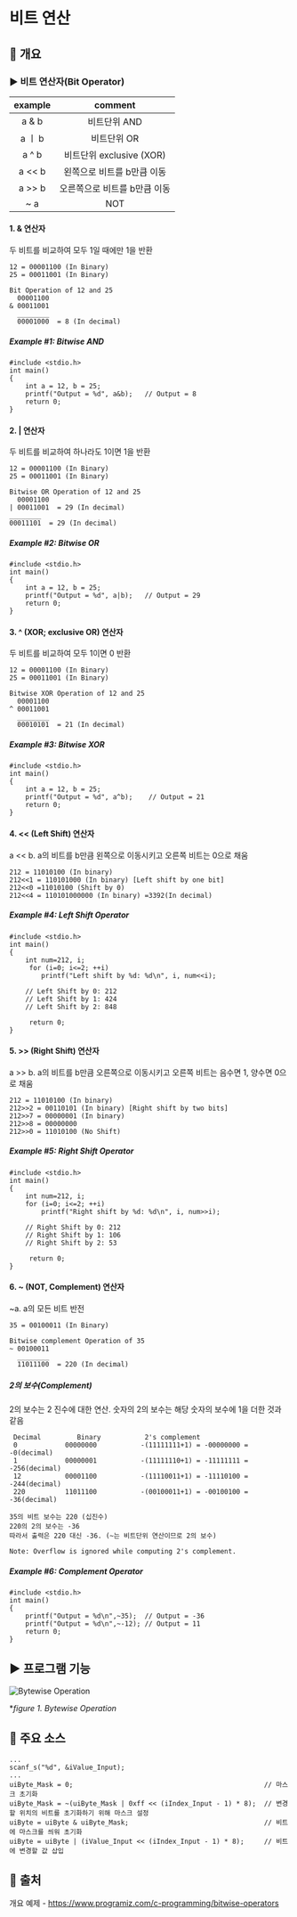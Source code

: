 # 비트 연산
## 📢 개요
### ▶ 비트 연산자(Bit Operator)
  
  | example | comment |
  |:--------:|:--------:|
  | a & b | 비트단위 AND |
  | a ㅣ b | 비트단위 OR |
  | a ^ b | 비트단위 exclusive (XOR) |
  | a << b | 왼쪽으로 비트를 b만큼 이동 |
  | a >> b | 오른쪽으로 비트를 b만큼 이동 |
  | ~ a | NOT |
  
  #### 1. & 연산자 
  
   두 비트를 비교하여 모두 1일 때에만 1을 반환
  
    12 = 00001100 (In Binary)
    25 = 00011001 (In Binary)

    Bit Operation of 12 and 25
      00001100
    & 00011001
      ________
      00001000  = 8 (In decimal)
      
  ##### Example #1: Bitwise AND
    #include <stdio.h>
    int main()
    {
        int a = 12, b = 25;
        printf("Output = %d", a&b);   // Output = 8
        return 0;
    }

  #### 2. | 연산자 
  
   두 비트를 비교하여 하나라도 1이면 1을 반환
  
    12 = 00001100 (In Binary)
    25 = 00011001 (In Binary)

    Bitwise OR Operation of 12 and 25
      00001100
    | 00011001  = 29 (In decimal)
    ________
    00011101  = 29 (In decimal)
      
  ##### Example #2: Bitwise OR
    #include <stdio.h>
    int main()
    {
        int a = 12, b = 25;
        printf("Output = %d", a|b);   // Output = 29
        return 0;
    }
    
   #### 3. ^ (XOR; exclusive OR) 연산자 
  
   두 비트를 비교하여 모두 1이면 0 반환
  
    12 = 00001100 (In Binary)
    25 = 00011001 (In Binary)

    Bitwise XOR Operation of 12 and 25
      00001100
    ^ 00011001
      ________
      00010101  = 21 (In decimal)
      
  ##### Example #3: Bitwise XOR
    #include <stdio.h>
    int main()
    {
        int a = 12, b = 25;
        printf("Output = %d", a^b);    // Output = 21
        return 0;
    }
    
   #### 4. << (Left Shift) 연산자 
  
   a << b. a의 비트를 b만큼 왼쪽으로 이동시키고 오른쪽 비트는 0으로 채움
  
    212 = 11010100 (In binary)
    212<<1 = 110101000 (In binary) [Left shift by one bit]
    212<<0 =11010100 (Shift by 0)
    212<<4 = 110101000000 (In binary) =3392(In decimal)
      
  ##### Example #4: Left Shift Operator
    #include <stdio.h>
    int main()
    {
        int num=212, i;
         for (i=0; i<=2; ++i) 
            printf("Left shift by %d: %d\n", i, num<<i);   
            
        // Left Shift by 0: 212
        // Left Shift by 1: 424
        // Left Shift by 2: 848

         return 0;
    }
    
   #### 5. >> (Right Shift) 연산자 
  
   a >> b. a의 비트를 b만큼 오른쪽으로 이동시키고 오른쪽 비트는 음수면 1, 양수면 0으로 채움
  
    212 = 11010100 (In binary)
    212>>2 = 00110101 (In binary) [Right shift by two bits]
    212>>7 = 00000001 (In binary)
    212>>8 = 00000000 
    212>>0 = 11010100 (No Shift)
      
  ##### Example #5: Right Shift Operator
    #include <stdio.h>
    int main()
    {
        int num=212, i;
        for (i=0; i<=2; ++i)
            printf("Right shift by %d: %d\n", i, num>>i);
            
        // Right Shift by 0: 212
        // Right Shift by 1: 106
        // Right Shift by 2: 53
        
         return 0;
    }
    
   #### 6. ~ (NOT, Complement) 연산자 
  
   ~a. a의 모든 비트 반전
  
    35 = 00100011 (In Binary)

    Bitwise complement Operation of 35
    ~ 00100011 
      ________
      11011100  = 220 (In decimal)
     
   ##### 2의 보수(Complement)
  
   2의 보수는 2 진수에 대한 연산. 숫자의 2의 보수는 해당 숫자의 보수에 1을 더한 것과 같음
  
     Decimal         Binary           2's complement 
     0            00000000           -(11111111+1) = -00000000 = -0(decimal)
     1            00000001           -(11111110+1) = -11111111 = -256(decimal)
     12           00001100           -(11110011+1) = -11110100 = -244(decimal)
     220          11011100           -(00100011+1) = -00100100 = -36(decimal)
    
    35의 비트 보수는 220 (십진수)
    220의 2의 보수는 -36
    따라서 출력은 220 대신 -36. (~는 비트단위 연산이므로 2의 보수)
    
    Note: Overflow is ignored while computing 2's complement.
      
  ##### Example #6: Complement Operator
    #include <stdio.h>
    int main()
    {
        printf("Output = %d\n",~35);  // Output = -36
        printf("Output = %d\n",~-12); // Output = 11
        return 0;
    }
      

## ▶️ 프로그램 기능

  ![Bytewise Operation](https://github.com/kbm0996/Bitwise-Operations/blob/master/Bytewise%20Operation.jpg?raw=true)

 **figure 1. Bytewise Operation*
 

## 📌 주요 소스

    ...
    scanf_s("%d", &iValue_Input);
    ...
    uiByte_Mask = 0;                                                // 마스크 초기화
    uiByte_Mask = ~(uiByte_Mask | 0xff << (iIndex_Input - 1) * 8);  // 변경할 위치의 비트를 초기화하기 위해 마스크 설정
    uiByte = uiByte & uiByte_Mask;                                  // 비트에 마스크를 씌워 초기화
    uiByte = uiByte | (iValue_Input << (iIndex_Input - 1) * 8);     // 비트에 변경할 값 삽입 

 ## 📌 출처 
 
 개요 예제 - https://www.programiz.com/c-programming/bitwise-operators

